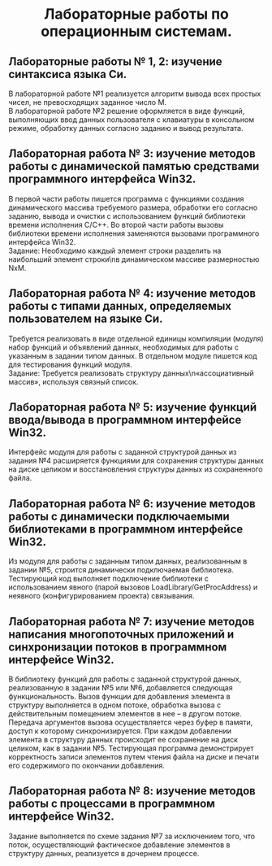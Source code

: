 <h1 align="center">Лабораторные работы по операционным системам.</h1>
<h2>Лабораторные работы № 1, 2: изучение синтаксиса языка Си.</h2>
В лабораторной работе №1 реализуется алгоритм вывода всех простых чисел, не превосходящих
заданное число M. <br>В лабораторной работе №2 решение оформляется в
виде функций, выполняющих ввод данных пользователя с клавиатуры в
консольном режиме, обработку данных согласно заданию и вывод
результата.
<h2>Лабораторная работа № 3: изучение методов работы с динамической памятью средствами программного интерфейса Win32.</h2>
В первой части работы пишется программа с функциями создания
динамического массива требуемого размера, обработки его согласно
заданию, вывода и очистки с использованием функций библиотеки
времени исполнения C/C++. Во второй части работы вызовы
библиотеки времени исполнения заменяются вызовами программного
интерфейса Win32. <br>
Задание: Необходимо каждый элемент строки разделить на наибольший элемент строки\nв динамическом массиве размерностью NxM.
<h2>Лабораторная работа № 4: изучение методов работы с типами данных, определяемых пользователем на языке Си.</h2>
Требуется реализовать в виде отдельной единицы компиляции (модуля) набор
функций и объявлений данных, необходимых для работы с указанным
в задании типом данных. В отдельном модуле пишется код для
тестирования функций модуля. <br>
Задание: Требуется реализовать структуру данных\n«ассоциативный массив», используя связный список.
<h2>Лабораторная работа № 5: изучение функций ввода/вывода в программном интерфейсе Win32.</h2>
Интерфейс модуля для работы с заданной структурой данных из задания №4 расширяется функциями
для сохранения структуры данных на диске целиком и восстановления структуры данных из сохраненного файла.
<h2>Лабораторная работа № 6: изучение методов работы с динамически подключаемыми библиотеками в программном интерфейсе Win32.</h2>
Из модуля для работы с заданным типом данных, реализованным в задании №5, строится динамически подключаемая
библиотека. Тестирующий код выполняет подключение библиотеки с использованием явного (парой вызовов LoadLibrary/GetProcAddress) и
неявного (конфигурированием проекта) связывания. 
<h2>Лабораторная работа № 7: изучение методов написания многопоточных приложений и синхронизации потоков в программном интерфейсе Win32.</h2>
В библиотеку функций для работы с заданной структурой данных, реализованную в задании №5 или №6, добавляется следующая функциональность. Вызов функции для добавления элемента в структуру выполняется в одном потоке, обработка вызова с действительным помещением элементов в нее – в другом потоке.
Передача аргументов вызова осуществляется через буфер в памяти, доступ к которому синхронизируется. При каждом добавлении
элемента в структуру данных происходит ее сохранение на диск целиком, как в задании №5. Тестирующая программа демонстрирует
корректность записи элементов путем чтения файла на диске и печати его содержимого по окончании добавления. 
<h2>Лабораторная работа № 8: изучение методов работы с процессами в программном интерфейсе Win32.</h2>
Задание выполняется по схеме задания №7 за исключением того, что поток, осуществляющий фактическое добавление элементов в структуру данных, реализуется в дочернем процессе. 
